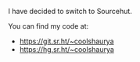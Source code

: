 I have decided to switch to Sourcehut.

You can find my code at:

* https://git.sr.ht/~coolshaurya
* https://hg.sr.ht/~coolshaurya

